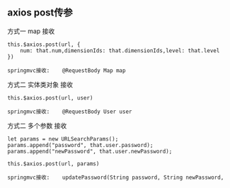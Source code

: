 
## axios  post传参

方式一 map 接收

~~~
this.$axios.post(url, {
    num: that.num,dimensionIds: that.dimensionIds,level: that.level
})
        
springmvc接收:    @RequestBody Map map
~~~
方式二 实体类对象 接收

~~~
this.$axios.post(url, user)
        
springmvc接收:    @RequestBody User user
~~~

方式二 多个参数 接收

~~~
let params = new URLSearchParams();
params.append("password", that.user.password);
params.append("newPassword", that.user.newPassword);

this.$axios.post(url, params)
        
springmvc接收:    updatePassword(String password, String newPassword,
~~~